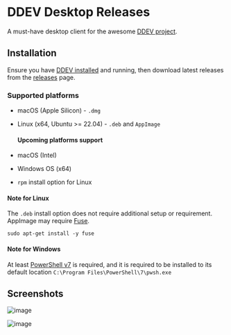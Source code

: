 # DDEV Desktop Releases

A must-have desktop client for the awesome [DDEV project](https://ddev.com/).

## Installation
Ensure you have [DDEV installed](https://ddev.readthedocs.io/en/stable/users/install/ddev-installation/) and running, then download latest releases from the [releases](https://github.com/damms005/ddev-desktop-releases/releases) page.

### Supported platforms
- macOS (Apple Silicon) - `.dmg` 
- Linux (x64, Ubuntu >= 22.04) - `.deb` and `AppImage`

  #### Upcoming platforms support
- macOS (Intel)
- Windows OS (x64)
- `rpm` install option for Linux

#### Note for Linux
The `.deb` install option does not require additional setup or requirement. AppImage may require [Fuse]([url](https://github.com/appimage/appimagekit/wiki/fuse)).
```
sudo apt-get install -y fuse
```

#### Note for Windows
At least [PowerShell v7](https://learn.microsoft.com/en-us/powershell/scripting/install/installing-powershell-on-windows?view=powershell-7.5#install-powershell-using-winget-recommended) is required, and it is required to be installed to its default location `C:\Program Files\PowerShell\7\pwsh.exe`

## Screenshots
![image](https://github.com/user-attachments/assets/578d6a11-4d6a-4b38-a6bb-ce7b39503ee5)

![image](https://github.com/user-attachments/assets/f6b65018-3b1e-402c-9d03-433b63e7f862)
